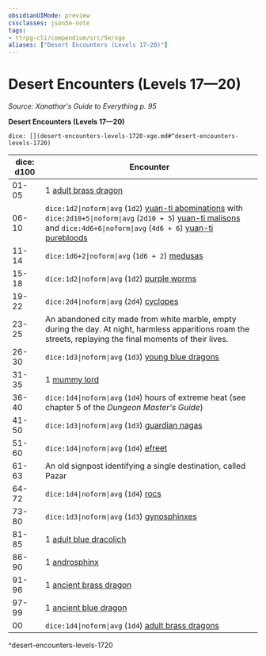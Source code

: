 ```yaml
---
obsidianUIMode: preview
cssclasses: json5e-note
tags:
- ttrpg-cli/compendium/src/5e/xge
aliases: ["Desert Encounters (Levels 17—20)"]
---
```

# Desert Encounters (Levels 17—20)
*Source: Xanathar's Guide to Everything p. 95* 

**Desert Encounters (Levels 17—20)**

`dice: [](desert-encounters-levels-1720-xge.md#^desert-encounters-levels-1720)`

| dice: d100 | Encounter |
|------------|-----------|
| 01-05 | 1 [adult brass dragon](3-Compendium/bestiary/dragon/adult-brass-dragon-xmm.md) |
| 06-10 | `dice:1d2\|noform\|avg` (`1d2`) [yuan-ti abominations](3-Compendium/bestiary/monstrosity/yuan-ti-abomination-xmm.md) with `dice:2d10+5\|noform\|avg` (`2d10 + 5`) [yuan-ti malisons](3-Compendium/bestiary/monstrosity/yuan-ti-malison-type-1-xmm.md) and `dice:4d6+6\|noform\|avg` (`4d6 + 6`) [yuan-ti purebloods](3-Compendium/bestiary/monstrosity/yuan-ti-infiltrator-xmm.md) |
| 11-14 | `dice:1d6+2\|noform\|avg` (`1d6 + 2`) [medusas](3-Compendium/bestiary/monstrosity/medusa-xmm.md) |
| 15-18 | `dice:1d2\|noform\|avg` (`1d2`) [purple worms](3-Compendium/bestiary/monstrosity/purple-worm-xmm.md) |
| 19-22 | `dice:2d4\|noform\|avg` (`2d4`) [cyclopes](3-Compendium/bestiary/giant/cyclops-sentry-xmm.md) |
| 23-25 | An abandoned city made from white marble, empty during the day. At night, harmless apparitions roam the streets, replaying the final moments of their lives. |
| 26-30 | `dice:1d3\|noform\|avg` (`1d3`) [young blue dragons](3-Compendium/bestiary/dragon/young-blue-dragon-xmm.md) |
| 31-35 | 1 [mummy lord](3-Compendium/bestiary/undead/mummy-lord-xmm.md) |
| 36-40 | `dice:1d4\|noform\|avg` (`1d4`) hours of extreme heat (see chapter 5 of the *Dungeon Master's Guide*) |
| 41-50 | `dice:1d3\|noform\|avg` (`1d3`) [guardian nagas](3-Compendium/bestiary/celestial/guardian-naga-xmm.md) |
| 51-60 | `dice:1d4\|noform\|avg` (`1d4`) [efreet](3-Compendium/bestiary/elemental/efreeti-xmm.md) |
| 61-63 | An old signpost identifying a single destination, called Pazar |
| 64-72 | `dice:1d4\|noform\|avg` (`1d4`) [rocs](3-Compendium/bestiary/monstrosity/roc-xmm.md) |
| 73-80 | `dice:1d3\|noform\|avg` (`1d3`) [gynosphinxes](3-Compendium/bestiary/celestial/sphinx-of-lore-xmm.md) |
| 81-85 | 1 [adult blue dracolich](3-Compendium/bestiary/undead/dracolich-xmm.md) |
| 86-90 | 1 [androsphinx](3-Compendium/bestiary/celestial/sphinx-of-valor-xmm.md) |
| 91-96 | 1 [ancient brass dragon](3-Compendium/bestiary/dragon/ancient-brass-dragon-xmm.md) |
| 97-99 | 1 [ancient blue dragon](3-Compendium/bestiary/dragon/ancient-blue-dragon-xmm.md) |
| 00 | `dice:1d4\|noform\|avg` (`1d4`) [adult brass dragons](3-Compendium/bestiary/dragon/adult-brass-dragon-xmm.md) |
^desert-encounters-levels-1720